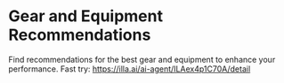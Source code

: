 # Gear and Equipment Recommendations
Find recommendations for the best gear and equipment to enhance your performance.
Fast try: https://illa.ai/ai-agent/ILAex4p1C70A/detail
